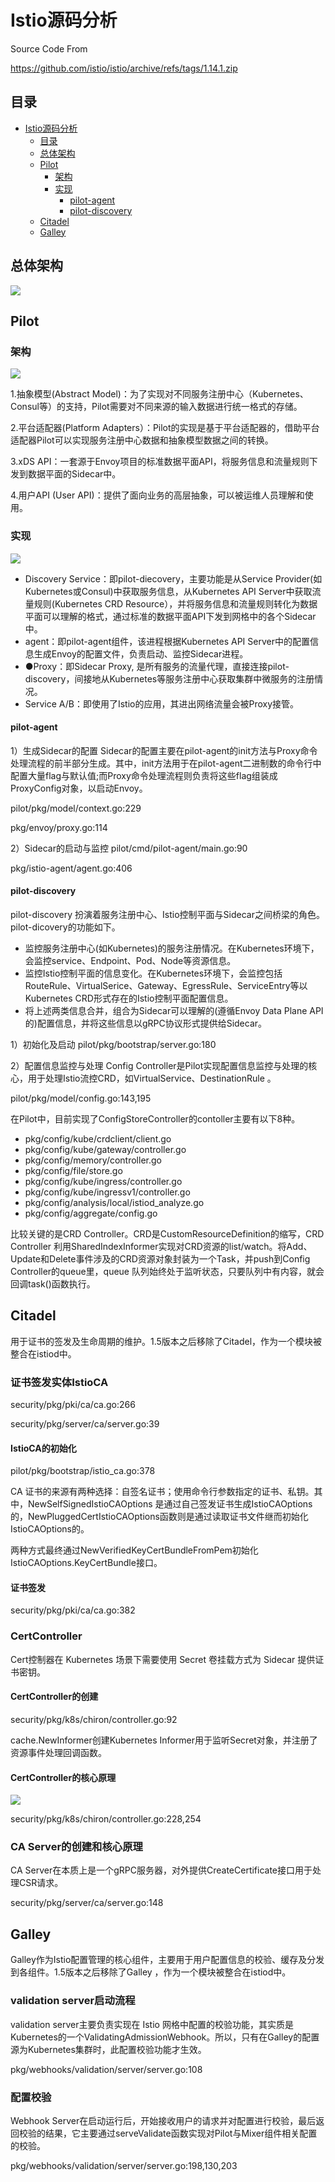 # Istio源码分析

Source Code From

https://github.com/istio/istio/archive/refs/tags/1.14.1.zip

## 目录
-   [Istio源码分析](#istio源码分析)
    -   [目录](#目录)
    -   [总体架构](#总体架构)
    -   [Pilot](#pilot)
        -   [架构](#架构)
        -   [实现](#实现)
            -   [pilot-agent](#pilot-agent)
            -   [pilot-discovery](#pilot-discovery)
    -   [Citadel](#citadel)
    -   [Galley](#galley)

## 总体架构
![](/docs/images/istio_arch.svg)

## Pilot
### 架构
![](/docs/images/pilot_arch.png)

1.抽象模型(Abstract Model)：为了实现对不同服务注册中心（Kubernetes、Consul等）的支持，Pilot需要对不同来源的输入数据进行统一格式的存储。

2.平台适配器(Platform Adapters）：Pilot的实现是基于平台适配器的，借助平台适配器Pilot可以实现服务注册中心数据和抽象模型数据之间的转换。

3.xDS API：一套源于Envoy项目的标准数据平面API，将服务信息和流量规则下发到数据平面的Sidecar中。

4.用户API (User API)：提供了面向业务的高层抽象，可以被运维人员理解和使用。

### 实现
![](/docs/images/pilot_imp.png)

* Discovery Service：即pilot-diecovery，主要功能是从Service Provider(如Kubernetes或Consul)中获取服务信息，从Kubernetes API Server中获取流量规则(Kubernetes CRD Resource），并将服务信息和流量规则转化为数据平面可以理解的格式，通过标准的数据平面API下发到网格中的各个Sidecar中。
* agent：即pilot-agent组件，该进程根据Kubernetes API Server中的配置信息生成Envoy的配置文件，负责启动、监控Sidecar进程。
* ●Proxy：即Sidecar Proxy, 是所有服务的流量代理，直接连接pilot-discovery，间接地从Kubernetes等服务注册中心获取集群中微服务的注册情况。 
* Service A/B：即使用了Istio的应用，其进出网络流量会被Proxy接管。

#### pilot-agent
1）生成Sidecar的配置
Sidecar的配置主要在pilot-agent的init方法与Proxy命令处理流程的前半部分生成。其中，init方法用于在pilot-agent二进制数的命令行中配置大量flag与默认值;而Proxy命令处理流程则负责将这些flag组装成ProxyConfig对象，以启动Envoy。

pilot/pkg/model/context.go:229

pkg/envoy/proxy.go:114

2）Sidecar的启动与监控
pilot/cmd/pilot-agent/main.go:90

pkg/istio-agent/agent.go:406

#### pilot-discovery
pilot-discovery 扮演着服务注册中心、Istio控制平面与Sidecar之间桥梁的角色。pilot-dicovery的功能如下。

* 监控服务注册中心(如Kubernetes)的服务注册情况。在Kubernetes环境下，会监控service、Endpoint、Pod、Node等资源信息。
* 监控Istio控制平面的信息变化。在Kubernetes环境下，会监控包括RouteRule、VirtualSerice、Gateway、EgressRule、ServiceEntry等以Kubernetes CRD形式存在的Istio控制平面配置信息。
* 将上述两类信息合并，组合为Sidecar可以理解的(遵循Envoy Data Plane API的)配置信息，并将这些信息以gRPC协议形式提供给Sidecar。

1）初始化及启动
pilot/pkg/bootstrap/server.go:180

2）配置信息监控与处理
Config Controller是Pilot实现配置信息监控与处理的核心，用于处理Istio流控CRD，如VirtualService、DestinationRule 。

pilot/pkg/model/config.go:143,195

在Pilot中，目前实现了ConfigStoreController的contoller主要有以下8种。

* pkg/config/kube/crdclient/client.go
* pkg/config/kube/gateway/controller.go
* pkg/config/memory/controller.go
* pkg/config/file/store.go
* pkg/config/kube/ingress/controller.go
* pkg/config/kube/ingressv1/controller.go
* pkg/config/analysis/local/istiod_analyze.go
* pkg/config/aggregate/config.go

比较关键的是CRD Controller。CRD是CustomResourceDefinition的缩写，CRD Controller 利用SharedIndexInformer实现对CRD资源的list/watch。将Add、Update和Delete事件涉及的CRD资源对象封装为一个Task，并push到Config Controller的queue里，queue 队列始终处于监听状态，只要队列中有内容，就会回调task()函数执行。


## Citadel
用于证书的签发及生命周期的维护。1.5版本之后移除了Citadel，作为一个模块被整合在istiod中。
### 证书签发实体IstioCA
security/pkg/pki/ca/ca.go:266

security/pkg/server/ca/server.go:39
#### IstioCA的初始化
pilot/pkg/bootstrap/istio_ca.go:378

CA 证书的来源有两种选择：自签名证书；使用命令行参数指定的证书、私钥。其中，NewSelfSignedIstioCAOptions 是通过自己签发证书生成IstioCAOptions的，NewPluggedCertIstioCAOptions函数则是通过读取证书文件继而初始化IstioCAOptions的。

两种方式最终通过NewVerifiedKeyCertBundleFromPem初始化IstioCAOptions.KeyCertBundle接口。
#### 证书签发
security/pkg/pki/ca/ca.go:382
### CertController
Cert控制器在 Kubernetes 场景下需要使用 Secret 卷挂载方式为 Sidecar 提供证书密钥。
#### CertController的创建
security/pkg/k8s/chiron/controller.go:92

cache.NewInformer创建Kubernetes Informer用于监听Secret对象，并注册了资源事件处理回调函数。
#### CertController的核心原理
![](/docs/images/secret_event_processing_flow.png)

security/pkg/k8s/chiron/controller.go:228,254
### CA Server的创建和核心原理
CA Server在本质上是一个gRPC服务器，对外提供CreateCertificate接口用于处理CSR请求。

security/pkg/server/ca/server.go:148

## Galley
Galley作为Istio配置管理的核心组件，主要用于用户配置信息的校验、缓存及分发到各组件。1.5版本之后移除了Galley ，作为一个模块被整合在istiod中。
### validation server启动流程
validation server主要负责实现在 Istio 网格中配置的校验功能，其实质是Kubernetes的一个ValidatingAdmissionWebhook。所以，只有在Galley的配置源为Kubernetes集群时，此配置校验功能才生效。

pkg/webhooks/validation/server/server.go:108
### 配置校验
Webhook Server在启动运行后，开始接收用户的请求并对配置进行校验，最后返回校验的结果，它主要通过serveValidate函数实现对Pilot与Mixer组件相关配置的校验。

pkg/webhooks/validation/server/server.go:198,130,203



